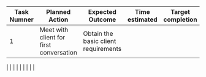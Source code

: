 
|Task Numner| Planned Action|Expected Outcome|Time estimated|Target completion|Criteria|
|-----------|---------------|----------------|--------------|-----------------|--------|
|     1      |         Meet with client for first conversation      |       Obtain the basic client requirements         |              |                 |        |
|
|
|
|
|
|
|
|
|
